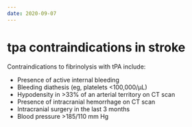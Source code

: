 ```yaml
---
date: 2020-09-07
---
```


# tpa contraindications in stroke

<!-- tpa in stroke contraindications -->

Contraindications to fibrinolysis with tPA include:

- Presence of active internal bleeding
- Bleeding diathesis (eg, platelets <100,000/µL)
- Hypodensity in >33% of an arterial territory on CT scan
- Presence of intracranial hemorrhage on CT scan
- Intracranial surgery in the last 3 months
- Blood pressure >185/110 mm Hg
